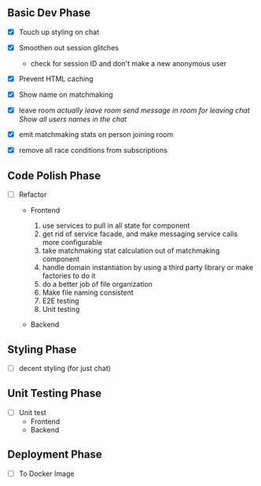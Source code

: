 ## Basic Dev Phase
- [x] Touch up styling on chat
- [x] Smoothen out session glitches
  * check for session ID and don't make a new anonymous user
- [x] Prevent HTML caching
- [x] Show name on matchmaking

- [x] leave room
  *actually leave room*
  *send message in room for leaving chat*
  *Show all users names in the chat*

- [x] emit matchmaking stats on person joining room
- [x] remove all race conditions from subscriptions


## Code Polish Phase
- [ ] Refactor
  * Frontend

    1. use services to pull in all state for component
    2. get rid of service facade, and make messaging service calls more configurable
    3. take matchmaking stat calculation out of matchmaking component
    4. handle domain instantiation by using a third party library or make factories to do it
    5. do a better job of file organization
    6. Make file naming consistent
    7. E2E testing
    8. Unit testing

  * Backend

## Styling Phase
- [ ] decent styling (for just chat)

## Unit Testing Phase
- [ ] Unit test
  * Frontend
  * Backend

## Deployment Phase
- [ ] To Docker Image
